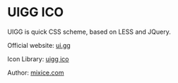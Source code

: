 # UIGG ICO

UIGG is quick CSS scheme, based on LESS and JQuery.

Official website: [ui.gg](https://ui.gg/)

Icon Library: [uigg ico](https://ui.gg/ico.html)

Author: [mixice.com](http://mixice.com/)
